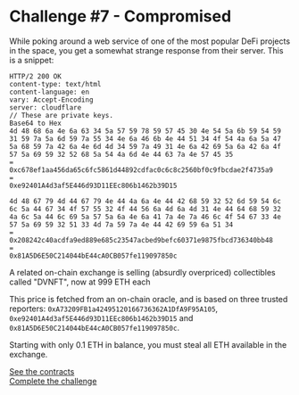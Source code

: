 # Challenge #7 - Compromised
While poking around a web service of one of the most popular DeFi projects in the space, you get a somewhat strange response from their server. This is a snippet:
```Shell
HTTP/2 200 OK
content-type: text/html
content-language: en
vary: Accept-Encoding
server: cloudflare
// These are private keys.
Base64 to Hex 
4d 48 68 6a 4e 6a 63 34 5a 57 59 78 59 57 45 30 4e 54 5a 6b 59 54 59 31 59 7a 5a 6d 59 7a 55 34 4e 6a 46 6b 4e 44 51 34 4f 54 4a 6a 5a 47 5a 68 59 7a 42 6a 4e 6d 4d 34 59 7a 49 31 4e 6a 42 69 5a 6a 42 6a 4f 57 5a 69 59 32 52 68 5a 54 4a 6d 4e 44 63 7a 4e 57 45 35 
=
0xc678ef1aa456da65c6fc5861d44892cdfac0c6c8c2560bf0c9fbcdae2f4735a9
= 
0xe92401A4d3af5E446d93D11EEc806b1462b39D15

4d 48 67 79 4d 44 67 79 4e 44 4a 6a 4e 44 42 68 59 32 52 6d 59 54 6c 6c 5a 44 67 34 4f 57 55 32 4f 44 56 6a 4d 6a 4d 31 4e 44 64 68 59 32 4a 6c 5a 44 6c 69 5a 57 5a 6a 4e 6a 41 7a 4e 7a 46 6c 4f 54 67 33 4e 57 5a 69 59 32 51 33 4d 7a 59 7a 4e 44 42 69 59 6a 51 34
=
0x208242c40acdfa9ed889e685c23547acbed9befc60371e9875fbcd736340bb48
=
0x81A5D6E50C214044bE44cA0CB057fe119097850c
```
A related on-chain exchange is selling (absurdly overpriced) collectibles called "DVNFT", now at 999 ETH each

This price is fetched from an on-chain oracle, and is based on three trusted reporters: `0xA73209FB1a42495120166736362A1DfA9F95A105`, `0xe92401A4d3af5E446d93D11EEc806b1462b39D15` and `0x81A5D6E50C214044bE44cA0CB057fe119097850c`.

Starting with only 0.1 ETH in balance, you must steal all ETH available in the exchange.

[See the contracts](https://github.com/nicolasgarcia214/damn-vulnerable-defi-foundry/tree/master/src/Contracts/compromised)
<br/>
[Complete the challenge](https://github.com/nicolasgarcia214/damn-vulnerable-defi-foundry/blob/master/test/Levels/compromised/Compromised.t.sol)
